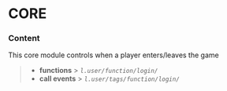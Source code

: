 # CORE

### Content

This core module controls when a player enters/leaves the game
> - **functions**   > _`l.user/function/login/`_
> - **call events** > _`l.user/tags/function/login/`_
